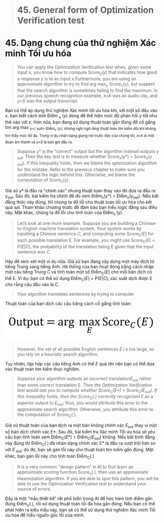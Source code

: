 > # 45. General form of Optimization Verification test

 # 45. Dạng chung của thử nghiệm Xác minh Tối ưu hóa


> You can apply the Optimization Verification test when, given some input ​*x​*, you know how to compute Score​<sub>x</sub>​(*y​*) that indicates how good a response ​*y​* is to an input ​*x*.​ Furthermore, you are using an approximate algorithm to try to find arg max​<sub>y</sub>​ Score​<sub>x</sub>​(*y​*), but suspect that the search algorithm is sometimes failing to find the maximum. In our previous speech recognition example, ​*x=A​* was an audio clip, and ​*y=S​* was the output transcript.

Bạn có thể áp dụng thử nghiệm Xác minh tối ưu hóa khi, với một số đầu vào *x*, bạn biết cách tính Điểm <sub>x</sub> (*y*) dùng để thể hiện mức độ phản hồi *y* tốt như thế nào  với *x*. Hơn nữa, bạn đang sử dụng thuật toán gần đúng để cố gắng tìm arg max <sub>y</ sub> Điểm<sub>x</sub> (*y*), nhưng nghi ngờ rằng thuật toán tìm kiếm đôi khi không tìm thấy mức tối đa.  Trong ví dụ nhận dạng giọng nói trước đây của chúng tôi, *x=A* là một đoạn âm thanh và *y=S* là bản ghi đầu ra.


> Suppose y* is the "correct" output but the algorithm instead outputs y​<sub>out</sub>​. Then the key test is to measure whether Score​<sub>x</sub>​(y*) > Score​<sub>x</sub>​(y​<sub>out</sub>). If this inequality holds, then we blame the optimization algorithm for the mistake. Refer to the previous chapter to make sure you understand the logic behind this. Otherwise, we blame the computation of Score​<sub>x</sub>​(y).

Giả sử y* là đầu ra "chính xác" nhưng thuật toán thay vào đó đưa ra đầu ra y<sub>out</sub>.  Sau đó, bài kiểm tra chính để đo xem Điểm<sub>x</sub>(y*) > Điểm<sub>x</sub>(y<sub>out</sub>).  Nếu bất đẳng thức này đúng, thì chúng ta đổ lỗi cho thuật toán tối ưu hóa cho kết quả sai. Tham khảo chương trước để đảm bảo bạn hiểu logic đằng sau điều này.  Mặt khác, chúng ta đổ lỗi cho tính toán của Điểm<sub>x </sub>(y).

> Let’s look at one more example. Suppose you are building a Chinese-to-English machine translation system. Your system works by inputting a Chinese sentence ​*C*,​ and computing some Score​<sub>C</sub>​(​*E*)​ for each possible translation ​E.​ For example, you might use Score​<sub>C</sub>​(​*E*)​ = P(*E*|*C*), the probability of the translation being E given that the input sentence was ​*C*.

Hãy để xem xét một ví dụ nữa.  Giả sử bạn đang xây dựng một máy dịch từ tiếng Trung sang tiếng Anh. Hệ thống của bạn hoạt động bằng cách nhập một câu tiếng Trung *C* và tính toán một số Điểm<sub>C</sub>(*E*) cho mỗi bản dịch có thể E. Ví dụ: bạn có thể sử dụng Điểm<sub>C</sub>(*E*) = P(*E*|*C*), xác suất dịch được E cho rằng câu đầu vào là *C*.

> Your algorithm translates sentences by trying to compute:

Thuật toán của bạn dịch các câu bằng cách cố gắng tính toán:

![img](../imgs/C45_01.png)

> However, the set of all possible English sentences ​*E* i​ s too large, so you rely on a heuristic search algorithm.

Tuy nhiên, tập hợp các câu tiếng Anh có thể *E* quá lớn nên bạn có thể dựa vào thuật toán tìm kiếm thực nghiệm.

> Suppose your algorithm outputs an incorrect translation ​*E​*<sub>out</sub>​ rather than some correct translation ​E​*. Then the Optimization Verification test would ask you to compute whether Score​<sub>C</sub>​(*E**) > Score​<sub>C</sub>​(*E*<sub>out</sub>). If this inequality holds, then the Score​<sub>C</sub>​(.) correctly recognized E* as a superior output to *E​*<sub>out</sub>​; thus, you would attribute this error to the approximate search algorithm. Otherwise, you attribute this error to the computation of Score​<sub>C</sub>​(.).

Giả sử thuật toán của bạn dịch ra một bản không chính xác *E*<sub>out</sub> thay vì một số bản dịch chính xác E*.  Sau đó, bài kiểm tra Xác minh Tối ưu hóa sẽ yêu cầu bạn tính toán xem Điểm<sub>C</sub>(*E**) > Điểm<sub>C</sub>(*E*<sub>out</sub>) không. Nếu bất bình đẳng này đúng thì Điểm<sub>C</sub>(.) đã nhận dạng chính xác E* là đầu ra vượt trội hơn so với *E*<sub> out</sub>; do đó, bạn sẽ gán lỗi này cho thuật toán tìm kiếm gần đúng.  Mặt khác, bạn gán lỗi này cho tính toán Điểm<sub>C</sub>(.)

> It is a very common "design pattern" in AI to first learn an approximate scoring function Score​<sub>x</sub>​(.), then use an approximate maximization algorithm. If you are able to spot this pattern, you will be able to use the Optimization Verification test to understand your source of errors.

Đây là một “mẫu thiết kế” rất phổ biến trong AI để học hàm tính điểm gần đúng Điểm<sub>x</sub>(.), rồi sử dụng thuật toán tối đa hóa gần đúng.  Nếu bạn có thể phát hiện ra kiểu mẫu này, bạn sẽ có thể sử dụng thử nghiệm Xác minh Tối ưu hóa để hiểu nguồn gốc lỗi của mình.
